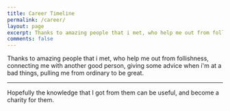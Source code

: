 ```yaml
---
title: Career Timeline
permalink: /career/
layout: page
excerpt: Thanks to amazing people that i met, who help me out from follishness, connecting me with another good person, giving some advice when i'm at a bad things, pulling me from ordinary to be great.
comments: false
---
```


Thanks to amazing people that i met, who help me out from follishness, connecting me with another good person, giving some advice when i'm at a bad things, pulling me from ordinary to be great.

<hr>

Hopefully the knowledge that I got from them can be useful, and become a charity for them.
